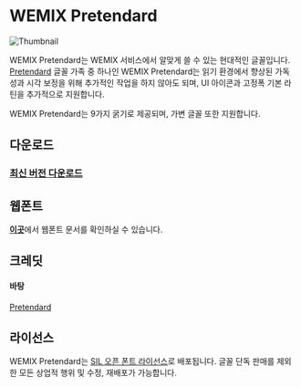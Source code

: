 # WEMIX Pretendard

<picture>
  <source media="(prefers-color-scheme: dark)" srcset="https://github.com/wemixarchive/wemix-pretendard/assets/7247848/95203349-b3e5-4d57-83dd-7b546b54fa6b">
  <img src="https://github.com/wemixarchive/wemix-pretendard/assets/7247848/2c4aee02-fd2b-4cb8-97c9-f308265be5b2" alt="Thumbnail">
</picture>

WEMIX Pretendard는 WEMIX 서비스에서 알맞게 쓸 수 있는 현대적인 글꼴입니다. [Pretendard](https://github.com/orioncactus/pretendard) 글꼴 가족 중 하나인 WEMIX Pretendard는 읽기 환경에서 향상된 가독성과 시각 보정을 위해 추가적인 작업을 하지 않아도 되며, UI 아이콘과 고정폭 기본 라틴을 추가적으로 지원합니다.

WEMIX Pretendard는 9가지 굵기로 제공되며, 가변 글꼴 또한 지원합니다.

## 다운로드

### [최신 버전 다운로드](https://github.com/wemixarchive/wemix-pretendard/releases/latest)

## 웹폰트

[**이곳**](/packages/wemix-pretendard/docs/webfont/README.md)에서 웹폰트 문서를 확인하실 수 있습니다.

## 크레딧

#### 바탕

[Pretendard](https://github.com/orioncactus/pretendard)

## 라이선스

WEMIX Pretendard는 [SIL 오픈 폰트 라이선스](https://scripts.sil.org/OFL)로 배포됩니다. 글꼴 단독 판매를 제외한 모든 상업적 행위 및 수정, 재배포가 가능합니다.
